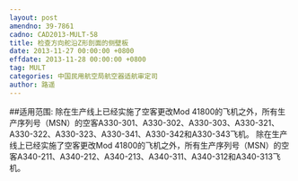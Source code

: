 ```yaml
---
layout: post
amendno: 39-7861
cadno: CAD2013-MULT-58
title: 检查方向舵沿Z形剖面的侧壁板
date: 2013-11-27 00:00:00 +0800
effdate: 2013-11-28 00:00:00 +0800
tag: MULT
categories: 中国民用航空局航空器适航审定司
author: 路遥
---
```


##适用范围:
除在生产线上已经实施了空客更改Mod 41800的飞机之外，所有生产序列号（MSN）的空客A330-301、A330-302、A330-303、A330-321、A330-322、A330-323、A330-341、A330-342和A330-343飞机。
除在生产线上已经实施了空客更改Mod 41800的飞机之外，所有生产序列号（MSN）的空客A340-211、A340-212、A340-213、A340-311、A340-312和A340-313飞机。

